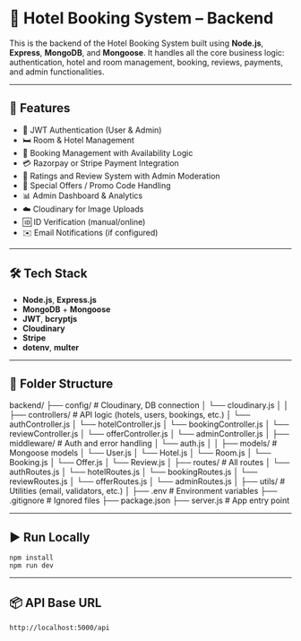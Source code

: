 # 🏨 Hotel Booking System – Backend

This is the backend of the Hotel Booking System built using **Node.js**, **Express**, **MongoDB**, and **Mongoose**. It handles all the core business logic: authentication, hotel and room management, booking, reviews, payments, and admin functionalities.

---

## 🚀 Features

- 🔐 JWT Authentication (User & Admin)
- 🛏️ Room & Hotel Management
- 📅 Booking Management with Availability Logic
- 💳 Razorpay or Stripe Payment Integration
- 📝 Ratings and Review System with Admin Moderation
- 🎁 Special Offers / Promo Code Handling
- 📊 Admin Dashboard & Analytics
- ☁️ Cloudinary for Image Uploads
- 🆔 ID Verification (manual/online)
- ✉️ Email Notifications (if configured)

---

## 🛠️ Tech Stack

- **Node.js**, **Express.js**
- **MongoDB** + **Mongoose**
- **JWT**, **bcryptjs**
- **Cloudinary**
- **Stripe**
- **dotenv**, **multer**

---

## 📂 Folder Structure

backend/
├── config/ # Cloudinary, DB connection
│ └── cloudinary.js
│ 
│
├── controllers/ # API logic (hotels, users, bookings, etc.)
│ └── authController.js
│ └── hotelController.js
│ └── bookingController.js
│ └── reviewController.js
│ └── offerController.js
│ └── adminController.js
│
├── middleware/ # Auth and error handling
│ └── auth.js
│ 
│
├── models/ # Mongoose models
│ └── User.js
│ └── Hotel.js
│ └── Room.js
│ └── Booking.js
│ └── Offer.js
│ └── Review.js
│
├── routes/ # All routes
│ └── authRoutes.js
│ └── hotelRoutes.js
│ └── bookingRoutes.js
│ └── reviewRoutes.js
│ └── offerRoutes.js
│ └── adminRoutes.js
│
├── utils/ # Utilities (email, validators, etc.)
│
├── .env # Environment variables
├── .gitignore # Ignored files
├── package.json
├── server.js # App entry point

---

## ▶️ Run Locally

```cd backend
npm install
npm run dev
```
---

## 📦 API Base URL

```http://localhost:5000/api```



